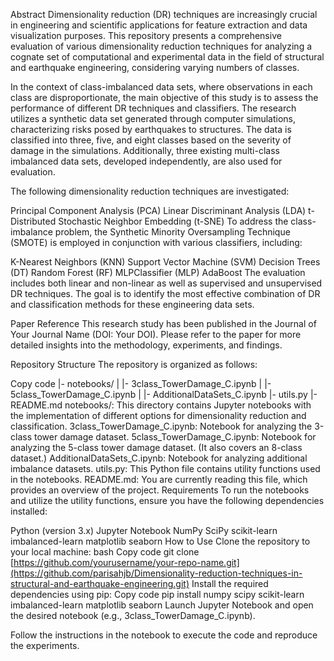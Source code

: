 Abstract
Dimensionality reduction (DR) techniques are increasingly crucial in engineering and scientific applications for feature extraction and data visualization purposes. This repository presents a comprehensive evaluation of various dimensionality reduction techniques for analyzing a cognate set of computational and experimental data in the field of structural and earthquake engineering, considering varying numbers of classes.

In the context of class-imbalanced data sets, where observations in each class are disproportionate, the main objective of this study is to assess the performance of different DR techniques and classifiers. The research utilizes a synthetic data set generated through computer simulations, characterizing risks posed by earthquakes to structures. The data is classified into three, five, and eight classes based on the severity of damage in the simulations. Additionally, three existing multi-class imbalanced data sets, developed independently, are also used for evaluation.

The following dimensionality reduction techniques are investigated:

Principal Component Analysis (PCA)
Linear Discriminant Analysis (LDA)
t-Distributed Stochastic Neighbor Embedding (t-SNE)
To address the class-imbalance problem, the Synthetic Minority Oversampling Technique (SMOTE) is employed in conjunction with various classifiers, including:

K-Nearest Neighbors (KNN)
Support Vector Machine (SVM)
Decision Trees (DT)
Random Forest (RF)
MLPClassifier (MLP)
AdaBoost
The evaluation includes both linear and non-linear as well as supervised and unsupervised DR techniques. The goal is to identify the most effective combination of DR and classification methods for these engineering data sets.

Paper Reference
This research study has been published in the Journal of Your Journal Name (DOI: Your DOI). Please refer to the paper for more detailed insights into the methodology, experiments, and findings.

Repository Structure
The repository is organized as follows:

Copy code
|- notebooks/
|  |- 3class_TowerDamage_C.ipynb
|  |- 5class_TowerDamage_C.ipynb
|  |- AdditionalDataSets_C.ipynb
|- utils.py
|- README.md
notebooks/: This directory contains Jupyter notebooks with the implementation of different options for dimensionality reduction and classification.
3class_TowerDamage_C.ipynb: Notebook for analyzing the 3-class tower damage dataset.
5class_TowerDamage_C.ipynb: Notebook for analyzing the 5-class tower damage dataset. (It also covers an 8-class dataset.)
AdditionalDataSets_C.ipynb: Notebook for analyzing additional imbalance datasets.
utils.py: This Python file contains utility functions used in the notebooks.
README.md: You are currently reading this file, which provides an overview of the project.
Requirements
To run the notebooks and utilize the utility functions, ensure you have the following dependencies installed:

Python (version 3.x)
Jupyter Notebook
NumPy
SciPy
scikit-learn
imbalanced-learn
matplotlib
seaborn
How to Use
Clone the repository to your local machine:
bash
Copy code
git clone [https://github.com/yourusername/your-repo-name.git](https://github.com/parisahjb/Dimensionality-reduction-techniques-in-structural-and-earthquake-engineering.git)
Install the required dependencies using pip:
Copy code
pip install numpy scipy scikit-learn imbalanced-learn matplotlib seaborn
Launch Jupyter Notebook and open the desired notebook (e.g., 3class_TowerDamage_C.ipynb).

Follow the instructions in the notebook to execute the code and reproduce the experiments.


